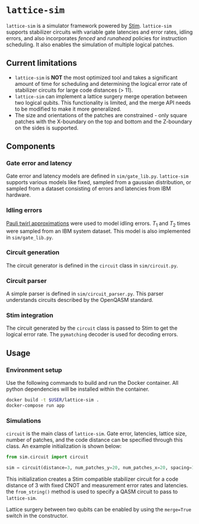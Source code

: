 # `lattice-sim`

`lattice-sim` is a simulator framework powered by [Stim](https://github.com/quantumlib/Stim). `lattice-sim` supports stabilizer circuits with variable gate latencies and error rates, idling errors, and also incorporates *fenced* and *runahead* policies for instruction scheduling. It also enables the simulation of multiple logical patches. 

## Current limitations

- `lattice-sim` is **NOT** the most optimized tool and takes a significant amount of time for scheduling and determining the logical error rate of stabilizer circuits for large code distances (> 11).
- `lattice-sim` can implement a lattice surgery merge operation between two logical qubits. This functionality is limited, and the merge API needs to be modified to make it more generalized.
- The size and orientations of the patches are constrained - only square patches with the X-boundary on the top and bottom and the Z-boundary on the sides is supported.

## Components

### Gate error and latency

Gate error and latency models are defined in `sim/gate_lib.py`. `lattice-sim` supports various models like fixed, sampled from a gaussian distribution, or sampled from a dataset consisting of errors and latencies from IBM hardware.

### Idling errors

[Pauli twirl approximations](https://journals.aps.org/pra/abstract/10.1103/PhysRevA.86.062318) were used to model idling errors. $T_1$ and $T_2$ times were sampled from an IBM system dataset. This model is also implemented in `sim/gate_lib.py`.

### Circuit generation

The circuit generator is defined in the `circuit` class in `sim/circuit.py`.

### Circuit parser

A simple parser is defined in `sim/circuit_parser.py`. This parser understands circuits described by the OpenQASM standard.

### Stim integration

The circuit generated by the `circuit` class is passed to Stim to get the logical error rate. The `pymatching` decoder is used for decoding errors.

## Usage

### Environment setup

Use the following commands to build and run the Docker container. All python dependencies will be installed within the container.

```bash
docker build -t $USER/lattice-sim .
docker-compose run app
```

### Simulations

`circuit` is the main class of `lattice-sim`. Gate error, latencies, lattice size, number of patches, and the code distance can be specified through this class. An example initialization is shown below:

```python
from sim.circuit import circuit

sim = circuit(distance=3, num_patches_y=20, num_patches_x=20, spacing=1, disable_noise=False, fixed_cnot_latency=100, fixed_measure_latency=500, fixed_cnot_noise=0.001, fixed_measure_noise=0.001, rounds_per_op=d).from_string('qreg q[1];')
```

This initialization creates a Stim compatible stabilizer circuit for a code distance of 3 with fixed CNOT and measurement error rates and latencies. the `from_string()` method is used to specify a QASM circuit to pass to `lattice-sim`.

Lattice surgery between two qubits can be enabled by using the `merge=True` switch in the constructor.
